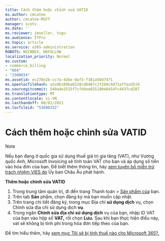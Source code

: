 ```yaml
---
title: Cách thêm hoặc chỉnh sửa VATID
ms.author: cmcatee
author: cmcatee-MSFT
manager: scotv
ms.date: ''
ms.reviewer: jmueller, tugu
ms.audience: ITPro
ms.topic: article
ms.service: o365-administration
ROBOTS: NOINDEX, NOFOLLOW
localization_priority: Normal
ms.custom:
- commerce_billing
- "664"
- "1500034"
ms.assetid: ec278e2b-cc7a-43be-8af5-f381a50d7471
ms.openlocfilehash: a2a9b189ba8228cd6487c2f268c9d71affaa3519
ms.sourcegitcommit: 540a4e2515f7cfddee65519046454fc4437cd287
ms.translationtype: MT
ms.contentlocale: vi-VN
ms.lasthandoff: 08/01/2021
ms.locfileid: "53686332"
---
```

# <a name="how-to-add-or-edit-a-vatid"></a>Cách thêm hoặc chỉnh sửa VATID

> [!NOTE]
> Nếu bạn đang ở quốc gia sử dụng thuế giá trị gia tăng (VAT), như Vương quốc Anh, Microsoft Invoicing sẽ tính toán VAT cho bạn và áp dụng số tiền vào hóa đơn của bạn. Để biết thêm thông tin, hãy [xem tuyên bố miễn trừ trách nhiệm VIES do](https://go.microsoft.com/fwlink/p/?LinkID=841741) Ủy ban Châu Âu phát hành.

**Thêm hoặc chỉnh sửa VATID**

1. Trong trung tâm quản  trị, đi đến trang Thanh toán \> [Sản phẩm của](https://go.microsoft.com/fwlink/p/?linkid=842054) bạn.
2. Trên tab **Sản** phẩm, chọn đăng ký mà bạn muốn cập nhật.
3. Trên trang chi tiết đăng ký, trong mục Địa chỉ **sử dụng dịch** vụ, chọn Chỉnh sửa địa chỉ sử dụng dịch **vụ**.
4. Trong ngăn **Chỉnh sửa địa chỉ sử dụng dịch** vụ của bạn, nhập ID VAT của bạn vào hộp số **VAT,** rồi chọn **Lưu.** Sau khi bạn thực hiện điều này, vat sẽ không bị tính phí trong hóa đơn tiếp theo của bạn.

Để tìm hiểu thêm, hãy [xem mục Tôi sẽ bị tính thuế nào cho Microsoft 365?.](/microsoft-365/commerce/billing-and-payments/tax-information#what-tax-will-i-be-charged)